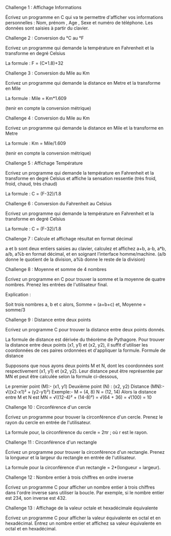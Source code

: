 Challenge 1 : Affichage Informations

Écrivez un programme en C qui va te permettre d'afficher vos informations personnelles : Nom, prénom , Age , Sexe et numéro de téléphone. Les données sont saisies à partir du clavier.

Challenge 2 : Conversion du °C au °F

Ecrivez un programme qui demande la température en Fahrenheit et la transforme en degré Celsius

La formule : F = (C*1.8)+32

Challenge 3 : Conversion du Mile au Km

Ecrivez un programme qui demande la distance en Metre et la transforme en Mile

La formule : Mile = Km*1.609

(tenir en compte la conversion métrique)

Challenge 4 : Conversion du Mile au Km

Ecrivez un programme qui demande la distance en Mile et la transforme en Metre

La formule : Km = Mile/1.609

(tenir en compte la conversion métrique)

Challenge 5 : Affichage Température

Ecrivez un programme qui demande la température en Fahrenheit et la transforme en degré Celsius et affiche la sensation ressentie (très froid, froid, chaud, très chaud)

La formule : C = (F-32)/1.8

Challenge 6 : Conversion du Fahrenheit au Celsius

Ecrivez un programme qui demande la température en Fahrenheit et la transforme en degré Celsius

La formule : C = (F-32)/1.8

Challenge 7 : Calcule et affichage résultat en format décimal

a et b sont deux entiers saisies au clavier, calculez et affichez a+b, a-b, a*b, a/b, a%b en format décimal, et en soignant l’interface homme/machine. (a/b donne le quotient de la division, a%b donne le reste de la division)

Challenge 8 : Moyenne et somme de 4 nombres

Écrivez un programme en C pour trouver la somme et la moyenne de quatre nombres. Prenez les entrées de l'utilisateur final.

Explication :

Soit trois nombres a, b et c alors, Somme = (a+b+c) et, Moyenne = somme/3

Challenge 9 : Distance entre deux points

Ecrivez un programme C pour trouver la distance entre deux points donnés.

La formule de distance est dérivée du théorème de Pythagore. Pour trouver la distance entre deux points (x1, y1) et (x2, y2), il suffit d'utiliser les coordonnées de ces paires ordonnées et d'appliquer la formule. Formule de distance

Supposons que nous ayons deux points M et N, dont les coordonnées sont respectivement (x1, y1) et (x2, y2). Leur distance peut être représentée par MN et peut être calculée selon la formule ci-dessous,

Le premier point (M):- (x1, y1) Deuxième point (N) : (x2, y2) Distance (MN):- √((x2-x1)² + (y2-y1)²) Exemple:- M = (4, 8) N = (12, 14) Alors la distance entre M et N est MN = √((12-4)² + (14-8)²) = √(64 + 36) = √(100) = 10

Challenge 10 : Circonférence d'un cercle

Écrivez un programme pour trouver la circonférence d'un cercle. Prenez le rayon du cercle en entrée de l'utilisateur.

La formule pour, la circonférence du cercle = 2πr ; où r est le rayon.

Challenge 11 : Circonférence d'un rectangle

Écrivez un programme pour trouver la circonférence d'un rectangle. Prenez la longueur et la largeur du rectangle en entrée de l'utilisateur.

La formule pour la circonférence d'un rectangle = 2*(longueur + largeur).

Challenge 12 : Nombre entier à trois chiffres en ordre inverse

Écrivez un programme C pour afficher un nombre entier à trois chiffres dans l'ordre inverse sans utiliser la boucle. Par exemple, si le nombre entier est 234, son inverse est 432.

Challenge 13 : Affichage de la valeur octale et hexadécimale équivalente

Écrivez un programme C pour afficher la valeur équivalente en octal et en hexadécimal. Entrez un nombre entier et affichez sa valeur équivalente en octal et en hexadécimal.